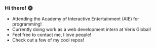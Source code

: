 ### Hi there! 🌞
- Attending the Academy of Interactive Entertainment (AIE) for programming!
- Currently doing work as a web development intern at Veris Global!
- Feel free to contact me, I love people!
- Check out a few of my cool repos!
